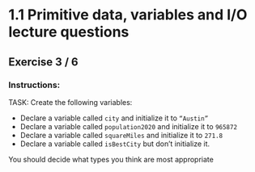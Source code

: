 # 1.1 Primitive data, variables and I/O lecture questions 
## Exercise 3 / 6
### Instructions:
TASK: Create the following variables:

- Declare a variable called `city` and initialize it to `“Austin”`
- Declare a variable called `population2020` and initialize it to `965872`
- Declare a variable called `squareMiles` and initialize it to `271.8`
- Declare a variable called `isBestCity` but don’t initialize it.

You should decide what types you think are most appropriate
